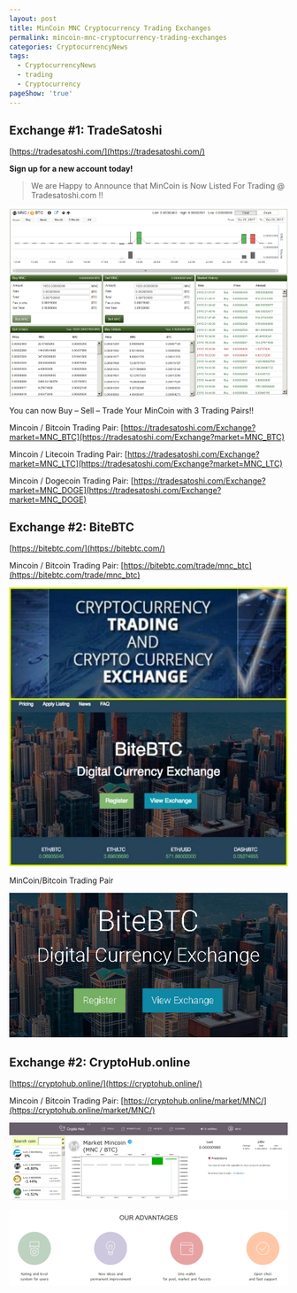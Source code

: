 ```yaml
---
layout: post
title: MinCoin MNC Cryptocurrency Trading Exchanges
permalink: mincoin-mnc-cryptocurrency-trading-exchanges
categories: CryptocurrencyNews
tags: 
  - CryptocurrencyNews
  - trading
  - Cryptocurrency
pageShow: 'true'
---
```


## Exchange #1: TradeSatoshi

[https://tradesatoshi.com/](https://tradesatoshi.com/) 

**Sign up for a new account today!**


> We are Happy to Announce that MinCoin is Now Listed For Trading @ Tradesatoshi.com !! 

![Mincoin-MNC-LTC-tradesatoshi-cryptocurrency](/images/post/tradesatoshi.png "Mincoin-MNC-LTC-tradesatoshi-cryptocurrency")

You can now Buy – Sell – Trade Your MinCoin with 3 Trading Pairs!!


Mincoin / Bitcoin Trading Pair: [https://tradesatoshi.com/Exchange?market=MNC_BTC](https://tradesatoshi.com/Exchange?market=MNC_BTC)  

Mincoin / Litecoin Trading Pair: [https://tradesatoshi.com/Exchange?market=MNC_LTC](https://tradesatoshi.com/Exchange?market=MNC_LTC)    

Mincoin / Dogecoin Trading Pair: [https://tradesatoshi.com/Exchange?market=MNC_DOGE](https://tradesatoshi.com/Exchange?market=MNC_DOGE)    


## Exchange #2: BiteBTC

[https://bitebtc.com/](https://bitebtc.com/) 

Mincoin / Bitcoin Trading Pair: [https://bitebtc.com/trade/mnc_btc](https://bitebtc.com/trade/mnc_btc)    

![imageproxy.jpg](/images/post/imageproxy.jpg "imageproxy.jpg")

MinCoin/Bitcoin Trading Pair

![MinCoin/Bitcoin Trading Pair](/images/post/mincoin-bitcoin-trading-pair.png "MinCoin/Bitcoin Trading Pair")

## Exchange #2: CryptoHub.online

[https://cryptohub.online/](https://cryptohub.online/) 

Mincoin / Bitcoin Trading Pair: [https://cryptohub.online/market/MNC/](https://cryptohub.online/market/MNC/)    

![MNC/BTC Trading Pair](/images/post/imageproxy2.png "MNC/BTC Trading Pair")

![Experience The CryptoHub.Online Advantage Today!](/images/post/cryptoHub.png "Experience The CryptoHub.Online Advantage Today!")





